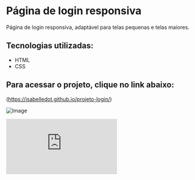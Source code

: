 <h1>Página de login responsiva</h1>

<p>Página de login responsiva, adaptável para telas pequenas e telas maiores.</p>

<h2>Tecnologias utilizadas:</h2>
<ul>
  <li>HTML</li>
  <li>CSS</li>
</ul>

<h2>Para acessar o projeto, clique no link abaixo:</h2>

(https://isabelledot.github.io/projeto-login/)

![Image](https://github.com/user-attachments/assets/9ccefc91-903c-4636-b7fb-4b57fed3df24)

<iframe src="http://github.com/user-attachments/assets/9ccefc91-903c-4636-b7fb-4b57fed3df24" frameborder="no"></iframe>
